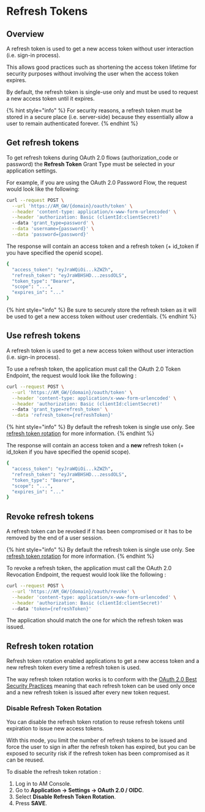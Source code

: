 # Refresh Tokens

## Overview

A refresh token is used to get a new access token without user interaction (i.e. sign-in process).

This allows good practices such as shortening the access token lifetime for security purposes without involving the user when the access token expires.

By default, the refresh token is single-use only and must be used to request a new access token until it expires.&#x20;

{% hint style="info" %}
For security reasons, a refresh token must be stored in a secure place (i.e. server-side) because they essentially allow a user to remain authenticated forever.
{% endhint %}

## Get refresh tokens

To get refresh tokens during OAuth 2.0 flows (authorization\_code or password) the **Refresh Token** Grant Type must be selected in your application settings.

For example, if you are using the OAuth 2.0 Password Flow, the request would look like the following:

```sh
curl --request POST \
  --url 'https://AM_GW/{domain}/oauth/token' \
  --header 'content-type: application/x-www-form-urlencoded' \
  --header 'authorization: Basic (clientId:clientSecret)'
  --data 'grant_type=password' \
  --data 'username={password}' \
  --data 'password={password}'
```

The response will contain an access token and a refresh token (+ id\_token if you have specified the openid scope).

```sh
{
  "access_token": "eyJraWQiOi...kZWZh",
  "refresh_token": "eyJraWBHSHD...zessdOLS",
  "token_type": "Bearer",
  "scope": "...",
  "expires_in": "..."
}
```

{% hint style="info" %}
Be sure to securely store the refresh token as it will be used to get a new access token without user credentials.
{% endhint %}

## Use refresh tokens

A refresh token is used to get a new access token without user interaction (i.e. sign-in process).

To use a refresh token, the application must call the OAuth 2.0 Token Endpoint, the request would look like the following :

```sh
curl --request POST \
  --url 'https://AM_GW/{domain}/oauth/token' \
  --header 'content-type: application/x-www-form-urlencoded' \
  --header 'authorization: Basic (clientId:clientSecret)'
  --data 'grant_type=refresh_token' \
  --data 'refresh_token={refreshToken}'
```

{% hint style="info" %}
By default the refresh token is single use only. See [refresh token rotation](refresh-tokens.md#refresh-token-rotation) for more information.
{% endhint %}

The response will contain an access token and a **new** refresh token (+ id\_token if you have specified the openid scope).

```sh
{
  "access_token": "eyJraWQiOi...kZWZh",
  "refresh_token": "eyJraWBHSHD...zessdOLS",
  "token_type": "Bearer",
  "scope": "...",
  "expires_in": "..."
}
```

## Revoke refresh tokens

A refresh token can be revoked if it has been compromised or it has to be removed by the end of a user session.

{% hint style="info" %}
By default the refresh token is single use only. See[ refresh token rotation](refresh-tokens.md#refresh-token-rotation) for more information.
{% endhint %}

To revoke a refresh token, the application must call the OAuth 2.0 Revocation Endpoint, the request would look like the following :

```sh
curl --request POST \
  --url 'https://AM_GW/{domain}/oauth/revoke' \
  --header 'content-type: application/x-www-form-urlencoded' \
  --header 'authorization: Basic (clientId:clientSecret)'
  --data 'token={refreshToken}'
```

The application should match the one for which the refresh token was issued.

## Refresh token rotation

Refresh token rotation enabled applications to get a new access token and a new refresh token every time a refresh token is used.

The way refresh token rotation works is to conform with the [OAuth 2.0 Best Security Practices](https://datatracker.ietf.org/doc/html/draft-ietf-oauth-security-topics-22#name-refresh-token-protection) meaning that each refresh token can be used only once and a new refresh token is issued after every new token request.

### Disable Refresh Token Rotation

You can disable the refresh token rotation to reuse refresh tokens until expiration to issue new access tokens.

With this mode, you limit the number of refresh tokens to be issued and force the user to sign in after the refresh token has expired, but you can be exposed to security risk if the refresh token has been compromised as it can be reused.

To disable the refresh token rotation :

1. Log in to AM Console.
2. Go to **Application → Settings → OAuth 2.0 / OIDC**.
3. Select **Disable Refresh Token Rotation**.
4. Press **SAVE**.
